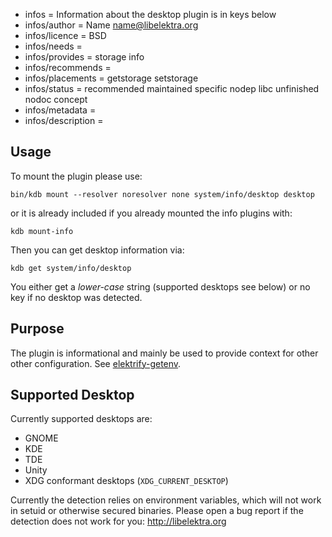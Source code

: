 - infos = Information about the desktop plugin is in keys below
- infos/author = Name <name@libelektra.org>
- infos/licence = BSD
- infos/needs =
- infos/provides = storage info
- infos/recommends =
- infos/placements = getstorage setstorage
- infos/status = recommended maintained specific nodep libc unfinished nodoc concept
- infos/metadata =
- infos/description =

## Usage ##

To mount the plugin please use:

    bin/kdb mount --resolver noresolver none system/info/desktop desktop

or it is already included if you already mounted the info plugins with:

    kdb mount-info

Then you can get desktop information via:

    kdb get system/info/desktop

You either get a *lower-case* string (supported desktops see below)
or no key if no desktop was detected.


## Purpose ##

The plugin is informational and mainly be used to provide context for
other other configuration. See [elektrify-getenv](src/libs/getenv/README.md).


## Supported Desktop ##

Currently supported desktops are:

- GNOME
- KDE
- TDE
- Unity
- XDG conformant desktops (`XDG_CURRENT_DESKTOP`)

Currently the detection relies on environment variables,
which will not work in setuid or otherwise secured binaries.
Please open a bug report if the detection does not work for you:
http://libelektra.org

